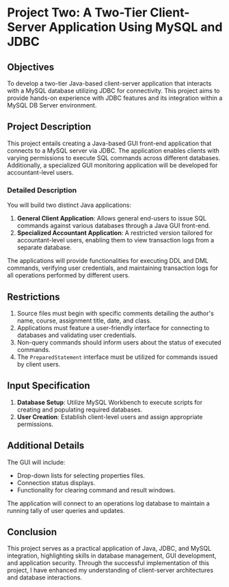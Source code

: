 # Project Two: A Two-Tier Client-Server Application Using MySQL and JDBC


## Objectives
To develop a two-tier Java-based client-server application that interacts with a MySQL database utilizing JDBC for connectivity. This project aims to provide hands-on experience with JDBC features and its integration within a MySQL DB Server environment.

## Project Description
This project entails creating a Java-based GUI front-end application that connects to a MySQL server via JDBC. The application enables clients with varying permissions to execute SQL commands across different databases. Additionally, a specialized GUI monitoring application will be developed for accountant-level users.

### Detailed Description
You will build two distinct Java applications:
1. **General Client Application**: Allows general end-users to issue SQL commands against various databases through a Java GUI front-end.
2. **Specialized Accountant Application**: A restricted version tailored for accountant-level users, enabling them to view transaction logs from a separate database.

The applications will provide functionalities for executing DDL and DML commands, verifying user credentials, and maintaining transaction logs for all operations performed by different users.

## Restrictions
1. Source files must begin with specific comments detailing the author's name, course, assignment title, date, and class.
2. Applications must feature a user-friendly interface for connecting to databases and validating user credentials.
3. Non-query commands should inform users about the status of executed commands.
4. The `PreparedStatement` interface must be utilized for commands issued by client users.


## Input Specification
1. **Database Setup**: Utilize MySQL Workbench to execute scripts for creating and populating required databases.
2. **User Creation**: Establish client-level users and assign appropriate permissions.


## Additional Details
The GUI will include:
- Drop-down lists for selecting properties files.
- Connection status displays.
- Functionality for clearing command and result windows.

The application will connect to an operations log database to maintain a running tally of user queries and updates.

## Conclusion
This project serves as a practical application of Java, JDBC, and MySQL integration, highlighting skills in database management, GUI development, and application security. Through the successful implementation of this project, I have enhanced my understanding of client-server architectures and database interactions.
